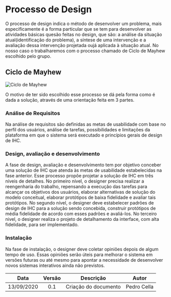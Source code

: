 # Processo de Design

O processo de design indica o método de desenvolver um problema, mais especificamente é a forma particular que se tem para desenvolver as atividades básicas quesão feitas no design, que são: a análise da situação atual(identificação do problema), a síntese de uma intervenção e a avaliação dessa intervenção projetada oujá aplicada à situação atual. No nosso caso o trabalharemos com o processo chamado de Ciclo de Mayhew escolhido pelo grupo.

## Ciclo de Mayhew

![Ciclo de Mayhew](/Images/ciclo.png 'align: center')

O motivo de ter sido escolhido esse processo se dá pela forma como é dada a solução, através de uma orientação feita em 3 partes.

### Análise de Requisitos

Na análise de requisitos são definidas as metas de usabilidade com base no perfil dos usuários, análise de tarefas, possibilidades e limitações da plataforma em que o sistema será executado e princípios gerais de design de IHC.

### Design, avaliação e desenvolvimento

A fase de design, avaliação e desenvolvimento tem por objetivo conceber uma solução de IHC que atenda às metas de usabilidade estabelecidas na fase anterior. Esse processo propõe projetar a solução de IHC em três níveis de detalhes. No primeiro nível, o designer precisa realizar a reengenharia do trabalho, repensando a execução das tarefas para alcançar os objetivos dos usuários, elaborar alternativas de solução do modelo conceitual, elaborar protótipos de baixa fidelidade e avaliar tais protótipos. No segundo nível, o designer deve estabelecer padrões de design de IHC para a solução sendo concebida, construir protótipos de média fidelidade de acordo com esses padrões e avaliá-los. No terceiro nivel, o designer realiza o projeto de detalhamento da interface, com alta fidelidade, para ser implementado.

### Instalação

Na fase de instalação, o designer deve coletar opiniões depois de algum tempo de uso. Essas opiniões serão úteis para melhorar o sistema em versões futuras ou até mesmo para apontar a necessidade de desenvolver novos sistemas interativos ainda não previstos.

|Data|Versão|Descrição|Autor|
|:-:|:-:|:-:|:-:|
|13/09/2020|0.1|Criação do documento|Pedro Cella|
